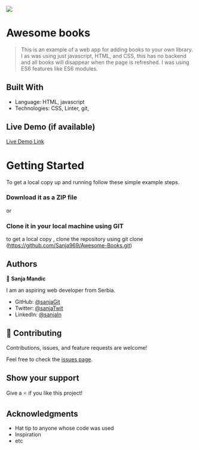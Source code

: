 ![](https://img.shields.io/badge/Microverse-blueviolet)

# Awesome books

> This is an example of a web app for adding books to your own library. I as was using just javascript, HTML, and CSS, this has no backend and all books will disappear when the page is refreshed. I was using ES6 features like ES6 modules.


## Built With

- Language: HTML, javascript
- Technologies: CSS, Linter, git, 


## Live Demo (if available)

[Live Demo Link](https://sanja969.github.io/AwesomeBooksES6/)


# Getting Started

To get a local copy up and running follow these simple example steps.

### Download it as a ZIP file
or

### Clone it in your local machine using GIT
to get a local copy , clone the repository using git clone
(https://github.com/Sanja969/Awesome-Books.git)


## Authors

👤 **Sanja Mandic**

I am an aspiring web developer from Serbia.
- GitHub: [@sanjaGit](https://github.com/Sanja969)
- Twitter: [@sanjaTwit](https://twitter.com/SanjaMandic42)
- LinkedIn: [@sanjaIn](https://linkedin.com/in/sanja-mandic-823995a2/)

## 🤝 Contributing

Contributions, issues, and feature requests are welcome!

Feel free to check the [issues page](../../issues/).

## Show your support

Give a ⭐️ if you like this project!

## Acknowledgments

- Hat tip to anyone whose code was used
- Inspiration
- etc

